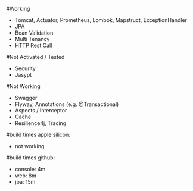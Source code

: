 #Working 
- Tomcat, Actuator, Prometheus, Lombok, Mapstruct, ExceptionHandler
- JPA
- Bean Validation 
- Multi Tenancy
- HTTP Rest Call

#Not Activated / Tested
- Security
- Jasypt 

#Not Working
- Swagger
- Flyway, Annotations (e.g. @Transactional)
- Aspects / Interceptor
- Cache
- Resilience4j, Tracing

#build times apple silicon:
- not working

#build times github:
- console: 4m
- web: 8m
- jpa: 15m